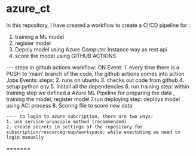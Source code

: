 # azure_ct


In this repository, I  have created a workflow to create a CI/CD pipeline for :
1. training a ML model
2.  register model
3. Depoly model using Azure Computer Instance way as rest api
4. score the model 
using GITHUB ACTIONS

--- steps in github actions workflow:
ON Event: 
    1. every time there is a PUSH to 'main' branch of the code, the github actions comes into action
Jobs Events:
    steps:
    2. runs on ubuntu
    3. checks out code from github
    4. setup python env
    5. install all the dependencies
    6. run training step: within training step we defined a Azure ML Pipeline for preparing the data , training the model,
       register model
    7.run deploying step: deploys model using ACI process
    8. Scoring file to score new data


    ---- to login to azure subcription, there are two ways:
    1. use service principle method (recommended)
    2. create secrets in settings of the repository for subscription/resourcegroup/workspace; while exectuting we need to login manually

=======

